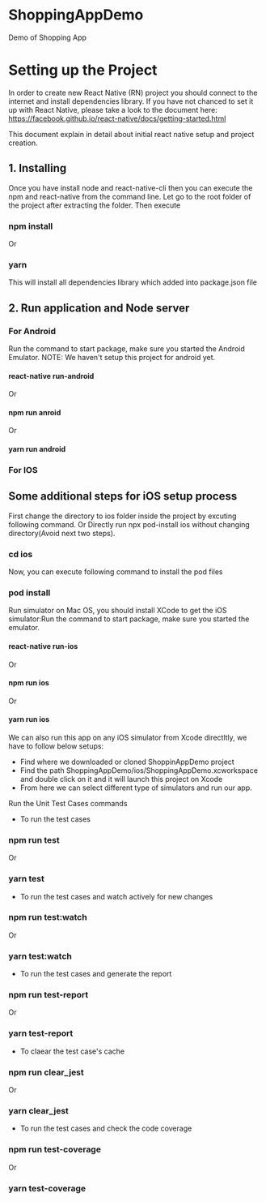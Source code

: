 # ShoppingAppDemo
Demo of Shopping App


# Setting up the Project

 In order to create new React Native (RN) project you should connect to the internet and install dependencies library. If you have not chanced to set it up with React Native, please take a look to the document here: https://facebook.github.io/react-native/docs/getting-started.html

This document explain in detail about initial react native setup and project creation.

## 1. Installing
Once you have install node and react-native-cli then you can execute the npm and react-native from the command line. Let go to the root folder of the project after extracting the folder. Then execute
### npm install
Or
### yarn
This will install all dependencies library which added into package.json file

## 2. Run application and Node server

### For Android
Run the command to start package, make sure you started the Android Emulator.
NOTE: We haven't setup this project for android yet.
#### react-native run-android
Or
#### npm run anroid
Or
#### yarn run android

### For IOS

## Some additional steps for iOS setup process

First change the directory to ios folder inside the project by excuting following command.
Or
Directly run npx pod-install ios without changing directory(Avoid next two steps).

### cd ios

Now, you can execute following command to install the pod files

### pod install

Run simulator on Mac OS, you should install XCode to get the iOS simulator:Run the command to start package, make sure you started the emulator.
#### react-native run-ios
Or
#### npm run ios
Or
#### yarn run ios

We can also run this app on any iOS simulator from Xcode directltly, we have to follow below setups:
- Find where we downloaded or cloned ShoppinAppDemo project
- Find the path ShoppingAppDemo/ios/ShoppingAppDemo.xcworkspace and double click on it and it will launch this project on Xcode
- From here we can select different type of simulators and run our app.

Run the Unit Test Cases commands
- To run the test cases
### npm run test
Or
### yarn test

- To run the test cases and watch actively for new changes
### npm run test:watch
Or
### yarn test:watch

- To run the test cases and generate the report
### npm run test-report
Or
### yarn test-report

- To claear the test case's cache
### npm run clear_jest
Or
### yarn clear_jest

- To run the test cases and check the code coverage
### npm run test-coverage
Or
### yarn test-coverage